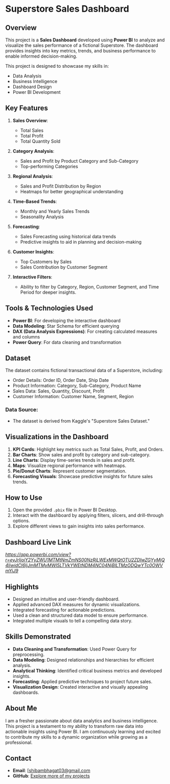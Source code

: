 # Superstore Sales Dashboard

## Overview

This project is a **Sales Dashboard** developed using **Power BI** to analyze and visualize the sales performance of a fictional Superstore. The dashboard provides insights into key metrics, trends, and business performance to enable informed decision-making. 

This project is designed to showcase my skills in:
- Data Analysis
- Business Intelligence
- Dashboard Design
- Power BI Development

## Key Features

1. **Sales Overview**:
   - Total Sales
   - Total Profit
   - Total Quantity Sold

2. **Category Analysis**:
   - Sales and Profit by Product Category and Sub-Category
   - Top-performing Categories

3. **Regional Analysis**:
   - Sales and Profit Distribution by Region
   - Heatmaps for better geographical understanding

4. **Time-Based Trends**:
   - Monthly and Yearly Sales Trends
   - Seasonality Analysis

5. **Forecasting**:
   - Sales Forecasting using historical data trends
   - Predictive insights to aid in planning and decision-making

6. **Customer Insights**:
   - Top Customers by Sales
   - Sales Contribution by Customer Segment

7. **Interactive Filters**:
   - Ability to filter by Category, Region, Customer Segment, and Time Period for deeper insights.

## Tools & Technologies Used

- **Power BI**: For developing the interactive dashboard
- **Data Modeling**: Star Schema for efficient querying
- **DAX (Data Analysis Expressions)**: For creating calculated measures and columns
- **Power Query**: For data cleaning and transformation

## Dataset

The dataset contains fictional transactional data of a Superstore, including:
- Order Details: Order ID, Order Date, Ship Date
- Product Information: Category, Sub-Category, Product Name
- Sales Data: Sales, Quantity, Discount, Profit
- Customer Information: Customer Name, Segment, Region

### Data Source:
- The dataset is derived from Kaggle's "Superstore Sales Dataset."

## Visualizations in the Dashboard

1. **KPI Cards**: Highlight key metrics such as Total Sales, Profit, and Orders.
2. **Bar Charts**: Show sales and profit by category and sub-category.
3. **Line Charts**: Display time-series trends in sales and profit.
4. **Maps**: Visualize regional performance with heatmaps.
5. **Pie/Donut Charts**: Represent customer segmentation.
6. **Forecasting Visuals**: Showcase predictive insights for future sales trends.

## How to Use

1. Open the provided `.pbix` file in Power BI Desktop.
2. Interact with the dashboard by applying filters, slicers, and drill-through options.
3. Explore different views to gain insights into sales performance.

## Dashboard Live Link

*https://app.powerbi.com/view?r=eyJrIjoiY2YyZWU1MTMtNmZmNS00NzRjLWExMWQtOTU2ZDIwZGYyMjQ4IiwidCI6IjJmMTMyMWI5LTVkYWEtNDM4NC04NjBlLTMzODQwYTc0OWVmYiJ9*

## Highlights

- Designed an intuitive and user-friendly dashboard.
- Applied advanced DAX measures for dynamic visualizations.
- Integrated forecasting for actionable predictions.
- Used a clean and structured data model to ensure performance.
- Integrated multiple visuals to tell a compelling data story.

## Skills Demonstrated

- **Data Cleaning and Transformation**: Used Power Query for preprocessing.
- **Data Modeling**: Designed relationships and hierarchies for efficient analysis.
- **Analytical Thinking**: Identified critical business metrics and developed insights.
- **Forecasting**: Applied predictive techniques to project future sales.
- **Visualization Design**: Created interactive and visually appealing dashboards.

## About Me

I am a fresher passionate about data analytics and business intelligence. This project is a testament to my ability to transform raw data into actionable insights using Power BI. I am continuously learning and excited to contribute my skills to a dynamic organization while growing as a professional.

## Contact

- **Email**: [shibambhagat03@gmail.com
- **GitHub**: [Explore more of my projects](https://github.com/shibambhagat)
